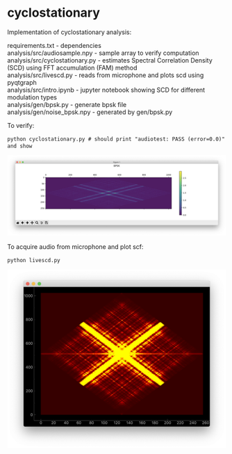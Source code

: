 # cyclostationary 

Implementation of cyclostationary analysis:

requirements.txt - dependencies\
analysis/src/audiosample.npy  - sample array to verify computation\
analysis/src/cyclostationary.py - estimates Spectral Correlation Density (SCD) using FFT accumulation (FAM) method\
analysis/src/livescd.py       - reads from microphone and plots scd using pyqtgraph\
analysis/src/intro.ipynb      - jupyter notebook showing SCD for different modulation types\
analysis/gen/bpsk.py          - generate bpsk file\
analysis/gen/noise_bpsk.npy   - generated by gen/bpsk.py

To verify: 
~~~
python cyclostationary.py # should print "audiotest: PASS (error=0.0)" and show
~~~

![Screen shot](analysis/images/ScreenShot_scf_fam.png)

To acquire audio from microphone and plot scf:
~~~
python livescd.py
~~~

![Screen shot](analysis/images/ScreenShot_livescf.png)
